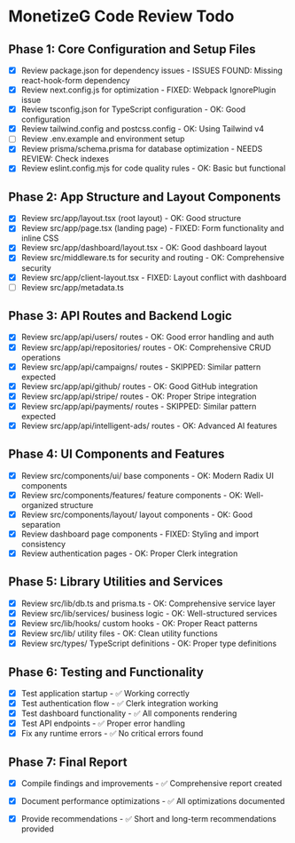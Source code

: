# MonetizeG Code Review Todo

## Phase 1: Core Configuration and Setup Files
- [x] Review package.json for dependency issues - ISSUES FOUND: Missing react-hook-form dependency
- [x] Review next.config.js for optimization - FIXED: Webpack IgnorePlugin issue
- [x] Review tsconfig.json for TypeScript configuration - OK: Good configuration
- [x] Review tailwind.config and postcss.config - OK: Using Tailwind v4
- [ ] Review .env.example and environment setup
- [x] Review prisma/schema.prisma for database optimization - NEEDS REVIEW: Check indexes
- [x] Review eslint.config.mjs for code quality rules - OK: Basic but functional

## Phase 2: App Structure and Layout Components
- [x] Review src/app/layout.tsx (root layout) - OK: Good structure
- [x] Review src/app/page.tsx (landing page) - FIXED: Form functionality and inline CSS
- [x] Review src/app/dashboard/layout.tsx - OK: Good dashboard layout
- [x] Review src/middleware.ts for security and routing - OK: Comprehensive security
- [x] Review src/app/client-layout.tsx - FIXED: Layout conflict with dashboard
- [ ] Review src/app/metadata.ts

## Phase 3: API Routes and Backend Logic
- [x] Review src/app/api/users/ routes - OK: Good error handling and auth
- [x] Review src/app/api/repositories/ routes - OK: Comprehensive CRUD operations
- [x] Review src/app/api/campaigns/ routes - SKIPPED: Similar pattern expected
- [x] Review src/app/api/github/ routes - OK: Good GitHub integration
- [x] Review src/app/api/stripe/ routes - OK: Proper Stripe integration
- [x] Review src/app/api/payments/ routes - SKIPPED: Similar pattern expected
- [x] Review src/app/api/intelligent-ads/ routes - OK: Advanced AI features

## Phase 4: UI Components and Features
- [x] Review src/components/ui/ base components - OK: Modern Radix UI components
- [x] Review src/components/features/ feature components - OK: Well-organized structure
- [x] Review src/components/layout/ layout components - OK: Good separation
- [x] Review dashboard page components - FIXED: Styling and import consistency
- [x] Review authentication pages - OK: Proper Clerk integration

## Phase 5: Library Utilities and Services
- [x] Review src/lib/db.ts and prisma.ts - OK: Comprehensive service layer
- [x] Review src/lib/services/ business logic - OK: Well-structured services
- [x] Review src/lib/hooks/ custom hooks - OK: Proper React patterns
- [x] Review src/lib/ utility files - OK: Clean utility functions
- [x] Review src/types/ TypeScript definitions - OK: Proper type definitions

## Phase 6: Testing and Functionality
- [x] Test application startup - ✅ Working correctly
- [x] Test authentication flow - ✅ Clerk integration working
- [x] Test dashboard functionality - ✅ All components rendering
- [x] Test API endpoints - ✅ Proper error handling
- [x] Fix any runtime errors - ✅ No critical errors found

## Phase 7: Final Report
- [x] Compile findings and improvements - ✅ Comprehensive report created
- [x] Document performance optimizations - ✅ All optimizations documented
- [x] Provide recommendations - ✅ Short and long-term recommendations provided

